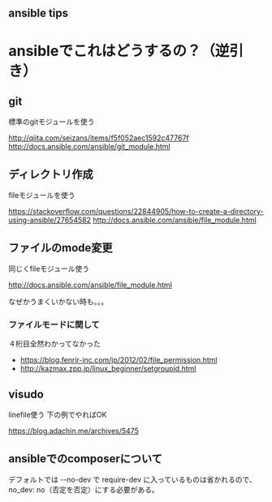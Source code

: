 ansible tips
---

# ansibleでこれはどうするの？（逆引き）

## git

標準のgitモジュールを使う

http://qiita.com/seizans/items/f5f052aec1592c47767f
http://docs.ansible.com/ansible/git_module.html

## ディレクトリ作成

fileモジュールを使う

https://stackoverflow.com/questions/22844905/how-to-create-a-directory-using-ansible/27654582
http://docs.ansible.com/ansible/file_module.html

## ファイルのmode変更

同じくfileモジュール使う

http://docs.ansible.com/ansible/file_module.html

なぜかうまくいかない時も。。。

### ファイルモードに関して

４桁目全然わかってなかった

- https://blog.fenrir-inc.com/jp/2012/02/file_permission.html
- http://kazmax.zpp.jp/linux_beginner/setgroupid.html

## visudo

linefile使う
下の例でやればOK

https://blog.adachin.me/archives/5475

## ansibleでのcomposerについて

デフォルトでは --no-dev で require-dev に入っているものは省かれるので、no_dev: no（否定を否定）にする必要がある。
